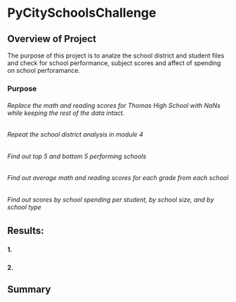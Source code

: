 # PyCitySchoolsChallenge
## Overview of Project
The purpose of this project is to analze the school district and student files and check for school performance, subject scores and affect of spending on school perforamance.
### Purpose
###### Replace the math and reading scores for Thomas High School with NaNs while keeping the rest of the data intact. 
###### Repeat the school district analysis in module 4
###### Find out top 5 and bottom 5 performing schools
###### Find out average math and reading scores for each grade from each school
###### Find out scores by school spending per student, by school size, and by school type


## Results: 
###
#### 1. 
#####   
#### 2. 
#####	


## Summary

